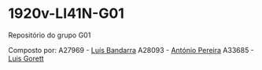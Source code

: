 # 1920v-LI41N-G01
Repositório do grupo G01

Composto por:
A27969 - [Luís Bandarra](https://github.com/laruibasar)
A28093 - [António Pereira](https://github.com/ambccp)
A33685 - [Luis Gorett](https://github.com/gordett)
